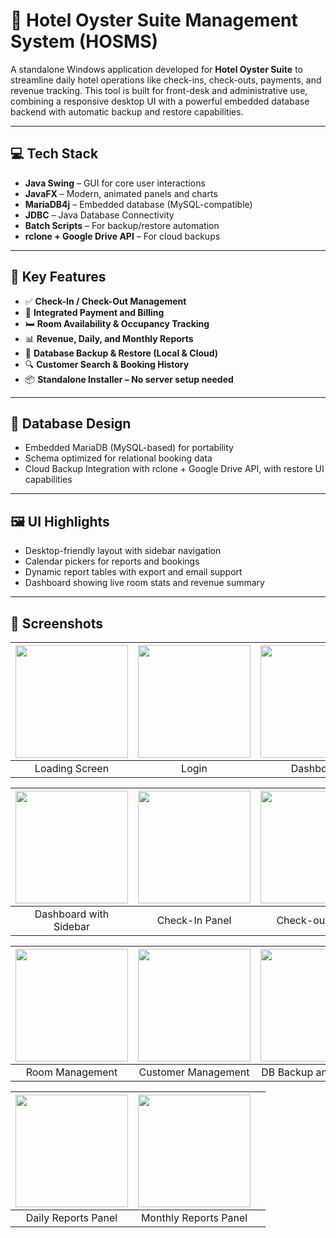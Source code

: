 # 🏨 Hotel Oyster Suite Management System (HOSMS)

A standalone Windows application developed for **Hotel Oyster Suite** to streamline daily hotel operations like check-ins, check-outs, payments, and revenue tracking. This tool is built for front-desk and administrative use, combining a responsive desktop UI with a powerful embedded database backend with automatic backup and restore capabilities.

---

## 💻 Tech Stack
- **Java Swing** – GUI for core user interactions
- **JavaFX** – Modern, animated panels and charts
- **MariaDB4j** – Embedded database (MySQL-compatible)
- **JDBC** – Java Database Connectivity
- **Batch Scripts** – For backup/restore automation
- **rclone + Google Drive API** – For cloud backups

---

## 🧩 Key Features
- ✅ **Check-In / Check-Out Management**
- 💸 **Integrated Payment and Billing**
- 🛏️ **Room Availability & Occupancy Tracking**
- 📊 **Revenue, Daily, and Monthly Reports**
- 💾 **Database Backup & Restore (Local & Cloud)**
- 🔍 **Customer Search & Booking History**
- 📦 **Standalone Installer – No server setup needed**

---

## 🔐 Database Design
- Embedded MariaDB (MySQL-based) for portability
- Schema optimized for relational booking data
- Cloud Backup Integration with rclone + Google Drive API, with restore UI capabilities

---

## 🖼️ UI Highlights
- Desktop-friendly layout with sidebar navigation
- Calendar pickers for reports and bookings
- Dynamic report tables with export and email support
- Dashboard showing live room stats and revenue summary

---

## 📸 Screenshots

| <img src="https://cdn.imgchest.com/files/45xcv9kzab7.png" height="180"/> | <img src="https://cdn.imgchest.com/files/739cx6ne2p7.png" height="180"/> | <img src="https://cdn.imgchest.com/files/7lxcpdgeow7.png" height="180"/> |
|:--:|:--:|:--:|
| Loading Screen | Login | Dashboard |

| <img src="https://cdn.imgchest.com/files/yrgcnzkreb4.png" height="180"/> | <img src="https://cdn.imgchest.com/files/4jdcvjwkqg4.png" height="180"/> | <img src="https://cdn.imgchest.com/files/yq9c3e5doa4.png" height="180"/> |
|:--:|:--:|:--:|
| Dashboard with Sidebar | Check-In Panel | Check-out Panel |

| <img src="https://cdn.imgchest.com/files/yd5cerzqdp4.png" height="180"/> | <img src="https://cdn.imgchest.com/files/yd5cerzqdz4.png" height="180"/> | <img src="https://cdn.imgchest.com/files/7lxcpdgeoe7.png" height="180"/> |
|:--:|:--:|:--:|
| Room Management | Customer Management | DB Backup and Restore |

| <img src="https://cdn.imgchest.com/files/4jdcvjwkqm4.png" height="180"/> | <img src="https://cdn.imgchest.com/files/yq9c3e5dog4.png" height="180"/> |  |
|:--:|:--:|:--:|
| Daily Reports Panel | Monthly Reports Panel | |





